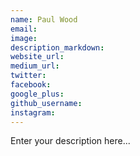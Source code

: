 ```yaml
---
name: Paul Wood
email:
image:
description_markdown:
website_url:
medium_url:
twitter:
facebook:
google_plus:
github_username:
instagram:
---
```


Enter your description here...
